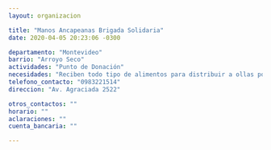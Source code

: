 ```yaml
---
layout: organizacion

title: "Manos Ancapeanas Brigada Solidaria"
date: 2020-04-05 20:23:06 -0300

departamento: "Montevideo"
barrio: "Arroyo Seco"
actividades: "Punto de Donación"
necesidades: "Reciben todo tipo de alimentos para distribuir a ollas populares"
telefono_contacto: "0983221514"
direccion: "Av. Agraciada 2522"

otros_contactos: ""
horario: ""
aclaraciones: ""
cuenta_bancaria: ""

---
```

